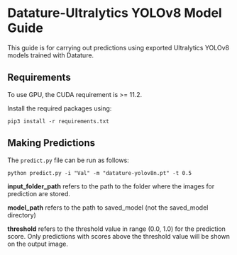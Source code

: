 # Datature-Ultralytics YOLOv8 Model Guide

This guide is for carrying out predictions using exported Ultralytics YOLOv8 models trained with Datature.


## Requirements

To use GPU, the CUDA requirement is >= 11.2. 

Install the required packages using:

`pip3 install -r requirements.txt`


## Making Predictions

The `predict.py` file can be run as follows:

```shell
python predict.py -i "Val" -m "datature-yolov8n.pt" -t 0.5
```

**input_folder_path** refers to the path to the folder where the images for prediction are stored.

**model_path** refers to the path to saved_model (not the saved_model directory)

**threshold** refers to the threshold value in range (0.0, 1.0) for the prediction score. Only predictions with scores above the threshold value will be shown on the output image. 
